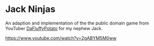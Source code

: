 # Jack Ninjas

An adaption and implementation of the the public domain game from YouTuber [DaFluffyPotato](https://www.youtube.com/@DaFluffyPotato) for my nephew Jack.



https://www.youtube.com/watch?v=2gABYM5M0ww